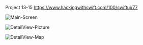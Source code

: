 Project 13-15 https://www.hackingwithswift.com/100/swiftui/77

![Main-Screen](https://github.com/brusherr/iMeet-Day-77/assets/83429507/b33d84e4-580a-4be5-8613-f71dac6c4a9e)

![DetailView-Picture](https://github.com/brusherr/iMeet-Day-77/assets/83429507/6f3e353e-6909-405e-9e9b-fad2f8becb5e|width=450)

![DetailView-Map](https://github.com/brusherr/iMeet-Day-77/assets/83429507/569bcde8-7706-4ed9-a816-d8eabe4691cd)
